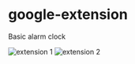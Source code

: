 # google-extension
Basic alarm clock


![extension 1](https://user-images.githubusercontent.com/73111537/178135612-eb79747c-9a81-4d31-978d-e76906a84e23.png)
![extension 2](https://user-images.githubusercontent.com/73111537/178135619-89aeae80-d193-47be-86b0-32c46e4652e7.png)
